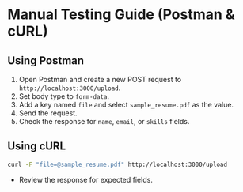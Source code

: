 # Manual Testing Guide (Postman & cURL)

## Using Postman
1. Open Postman and create a new POST request to `http://localhost:3000/upload`.
2. Set body type to `form-data`.
3. Add a key named `file` and select `sample_resume.pdf` as the value.
4. Send the request.
5. Check the response for `name`, `email`, or `skills` fields.

## Using cURL
```sh
curl -F "file=@sample_resume.pdf" http://localhost:3000/upload
```
- Review the response for expected fields.

